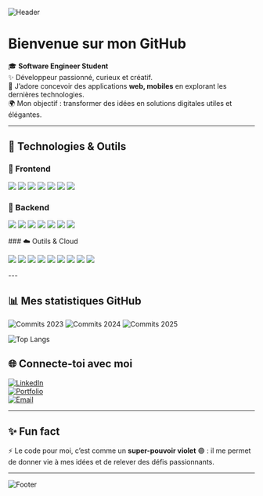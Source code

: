 <!-- Bannière personnalisée -->
![Header](https://capsule-render.vercel.app/api?type=waving&color=7F3FBF&height=200&section=header&text=Hey,%20I'm%20Yassine!%20👋&fontSize=40&fontColor=ffffff&animation=fadeIn&fontAlignY=35)

#  Bienvenue sur mon GitHub  

🎓 **Software Engineer Student**  
✨ Développeur passionné, curieux et créatif.  
🚀 J’adore concevoir des applications **web, mobiles** en explorant les dernières technologies.  
🌍 Mon objectif : transformer des idées en solutions digitales utiles et élégantes.  

---

## 🚀 Technologies & Outils  

### 🎨 Frontend  
<p>
  <img src="https://img.shields.io/badge/React-20232A?style=for-the-badge&logo=react&logoColor=61DAFB"/>
  <img src="https://img.shields.io/badge/Next.js-000000?style=for-the-badge&logo=nextdotjs&logoColor=white"/>
  <img src="https://img.shields.io/badge/Vite-646CFF?style=for-the-badge&logo=vite&logoColor=white"/>
  <img src="https://img.shields.io/badge/TailwindCSS-38B2AC?style=for-the-badge&logo=tailwindcss&logoColor=white"/>
  <img src="https://img.shields.io/badge/Bootstrap-7952B3?style=for-the-badge&logo=bootstrap&logoColor=white"/>
  <img src="https://img.shields.io/badge/React%20Native-20232A?style=for-the-badge&logo=react&logoColor=61DAFB"/>
  <img src="https://img.shields.io/badge/Angular-DD0031?style=for-the-badge&logo=angular&logoColor=white"/>
</p>

### 🔹 Backend  
<p>
  <img src="https://img.shields.io/badge/Spring%20Boot-6DB33F?style=for-the-badge&logo=springboot&logoColor=white"/>
  <img src="https://img.shields.io/badge/ASP.NET-512BD4?style=for-the-badge&logo=dotnet&logoColor=white"/>
  <img src="https://img.shields.io/badge/Node.js-339933?style=for-the-badge&logo=node.js&logoColor=white"/>
  <img src="https://img.shields.io/badge/Express.js-000000?style=for-the-badge&logo=express&logoColor=white"/>
  <img src="https://img.shields.io/badge/MongoDB-47A248?style=for-the-badge&logo=mongodb&logoColor=white"/>
  <img src="https://img.shields.io/badge/PostgreSQL-316192?style=for-the-badge&logo=postgresql&logoColor=white"/>
  <img src="https://img.shields.io/badge/MySQL-4479A1?style=for-the-badge&logo=mysql&logoColor=white"/>
</p>
### ☁️ Outils & Cloud  
<p>
  <img src="https://img.shields.io/badge/Docker-7F3FBF?style=for-the-badge&logo=docker&logoColor=white"/>
  <img src="https://img.shields.io/badge/Kubernetes-2D2D2D?style=for-the-badge&logo=kubernetes&logoColor=7F3FBF"/>
  <img src="https://img.shields.io/badge/Git-7F3FBF?style=for-the-badge&logo=git&logoColor=white"/>
  <img src="https://img.shields.io/badge/GitHub-2D2D2D?style=for-the-badge&logo=github&logoColor=7F3FBF"/>
  <img src="https://img.shields.io/badge/Postman-7F3FBF?style=for-the-badge&logo=postman&logoColor=white"/>
  <img src="https://img.shields.io/badge/Figma-2D2D2D?style=for-the-badge&logo=figma&logoColor=7F3FBF"/>
  <img src="https://img.shields.io/badge/Prisma-7F3FBF?style=for-the-badge&logo=prisma&logoColor=white"/>
  <img src="https://img.shields.io/badge/Drizzle%20ORM-2D2D2D?style=for-the-badge&logo=drizzle&logoColor=7F3FBF"/>
  <img src="https://img.shields.io/badge/Cloudinary-7F3FBF?style=for-the-badge&logo=cloudinary&logoColor=white"/>
</p>
---

## 📊 Mes statistiques GitHub  

<!-- Commits par année -->
![Commits 2023](https://github-readme-stats.vercel.app/api?username=YassineKacem&show_icons=true&theme=tokyonight&commits_year=2023&hide=prs&count_private=true&token=GH_TOKEN)
![Commits 2024](https://github-readme-stats.vercel.app/api?username=YassineKacem&show_icons=true&theme=tokyonight&commits_year=2024&hide=prs&count_private=true&token=GH_TOKEN)
![Commits 2025](https://github-readme-stats.vercel.app/api?username=YassineKacem&show_icons=true&theme=tokyonight&commits_year=2025&hide=prs&count_private=true&token=GH_TOKEN)

<!-- Langages les plus utilisés -->
![Top Langs](https://github-readme-stats.vercel.app/api/top-langs/?username=YassineKacem&layout=compact&theme=tokyonight&count_private=true&token=GH_TOKEN)


## 🌐 Connecte-toi avec moi  

[![LinkedIn](https://img.shields.io/badge/LinkedIn-7F3FBF?style=for-the-badge&logo=linkedin&logoColor=white)](https://linkedin.com/in/ton-profil)  
[![Portfolio](https://img.shields.io/badge/Portfolio-2D2DD?style=for-the-badge&logo=firefox&logoColor=7F3FBF)](https://ton-portfolio.com)  
[![Email](https://img.shields.io/badge/Email-7F3FBF?style=for-the-badge&logo=gmail&logoColor=white)](mailto:ton.email@gmail.com)  

---

## ✨ Fun fact  
⚡ Le code pour moi, c’est comme un **super-pouvoir violet** 🟣 : il me permet de donner vie à mes idées et de relever des défis passionnants.  

---

<!-- Footer -->
![Footer](https://capsule-render.vercel.app/api?type=waving&color=7F3FBF&height=120&section=footer)
